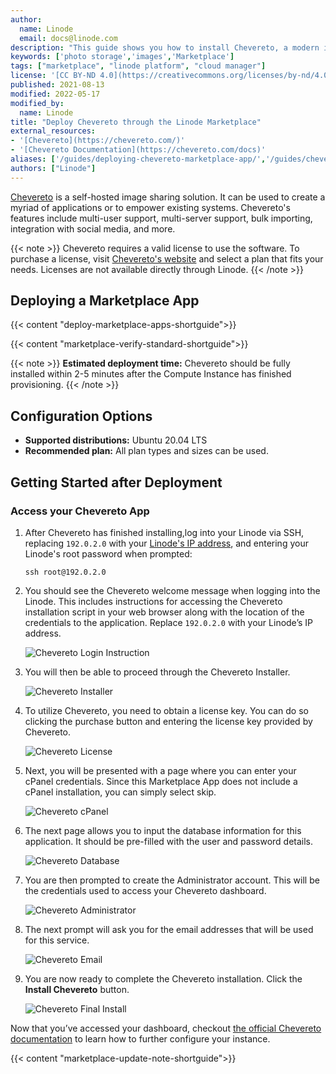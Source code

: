 ```yaml
---
author:
  name: Linode
  email: docs@linode.com
description: "This guide shows you how to install Chevereto, a modern image sharing solution with drag-and-drop upload experience and more, using the Linode One-Click Marketplace."
keywords: ['photo storage','images','Marketplace']
tags: ["marketplace", "linode platform", "cloud manager"]
license: '[CC BY-ND 4.0](https://creativecommons.org/licenses/by-nd/4.0)'
published: 2021-08-13
modified: 2022-05-17
modified_by:
  name: Linode
title: "Deploy Chevereto through the Linode Marketplace"
external_resources:
- '[Chevereto](https://chevereto.com/)'
- '[Chevereto Documentation](https://chevereto.com/docs)'
aliases: ['/guides/deploying-chevereto-marketplace-app/','/guides/chevereto-marketplace-app/']
authors: ["Linode"]
---
```


[Chevereto](https://chevereto.com/) is a self-hosted image sharing solution. It can be used to create a myriad of applications or to empower existing systems. Chevereto's features include multi-user support, multi-server support, bulk importing, integration with social media, and more.

{{< note >}}
Chevereto requires a valid license to use the software. To purchase a license, visit [Chevereto's website](https://chevereto.com/pricing) and select a plan that fits your needs. Licenses are not available directly through Linode.
{{< /note >}}

## Deploying a Marketplace App

{{< content "deploy-marketplace-apps-shortguide">}}

{{< content "marketplace-verify-standard-shortguide">}}

{{< note >}}
**Estimated deployment time:** Chevereto should be fully installed within 2-5 minutes after the Compute Instance has finished provisioning.
{{< /note >}}

## Configuration Options

- **Supported distributions:** Ubuntu 20.04 LTS
- **Recommended plan:** All plan types and sizes can be used.

## Getting Started after Deployment

### Access your Chevereto App

1.  After Chevereto has finished installing,log into your Linode via SSH, replacing `192.0.2.0` with your [Linode's IP address](/docs/guides/find-your-linodes-ip-address/), and entering your Linode's root password when prompted:

        ssh root@192.0.2.0

1.  You should see the Chevereto welcome message when logging into the Linode. This includes instructions for accessing the Chevereto installation script in your web browser along with the location of the credentials to the application. Replace `192.0.2.0` with your Linode’s IP address.

    ![Chevereto Login Instruction](chevereto-login.png)

1.  You will then be able to proceed through the Chevereto Installer.

    ![Chevereto Installer](chevereto-installer.png)

1.  To utilize Chevereto, you need to obtain a license key. You can do so clicking the purchase button and entering the license key provided by Chevereto.

    ![Chevereto License](chevereto-license.png)

1.  Next, you will be presented with a page where you can enter your cPanel credentials. Since this Marketplace App does not include a cPanel installation, you can simply select skip.

    ![Chevereto cPanel](chevereto-cpanel.png)

1.  The next page allows you to input the database information for this application. It should be pre-filled with the user and password details.

    ![Chevereto Database](chevereto-database.png)

1.  You are then prompted to create the Administrator account. This will be the credentials used to access your Chevereto dashboard.

    ![Chevereto Administrator](chevereto-adminstrator.png)

1.  The next prompt will ask you for the email addresses that will be used for this service.

    ![Chevereto Email](chevereto-emails.png)

1.  You are now ready to complete the Chevereto installation. Click the **Install Chevereto** button.

    ![Chevereto Final Install](chevereto-final_install.png)

Now that you’ve accessed your dashboard, checkout [the official Chevereto documentation](https://v3-docs.chevereto.com/) to learn how to further configure your instance.

{{< content "marketplace-update-note-shortguide">}}